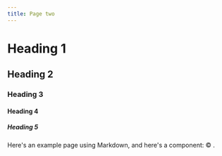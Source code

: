 ```yaml
---
title: Page two
---
```


<script lang="ts">
	import Year from "$lib/components/Year.svelte"
</script>

# Heading 1
## Heading 2
### Heading 3
#### Heading 4
##### Heading 5

Here's an example page using Markdown, and here's a component: © <Year from={2020} />.

